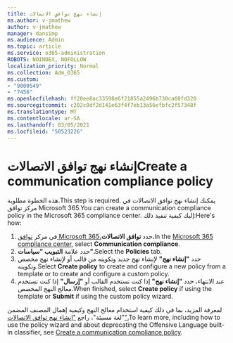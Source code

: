 ```yaml
---
title: إنشاء نهج توافق الاتصالات
ms.author: v-jmathew
author: v-jmathew
manager: dansimp
ms.audience: Admin
ms.topic: article
ms.service: o365-administration
ROBOTS: NOINDEX, NOFOLLOW
localization_priority: Normal
ms.collection: Adm_O365
ms.custom:
- "9000549"
- "7456"
ms.openlocfilehash: ff20ee8ac33598e6f21855a2496b730ca60fd320
ms.sourcegitcommit: c202c0df2d141e63f4f7eb13a56efbfc2f57348f
ms.translationtype: MT
ms.contentlocale: ar-SA
ms.lasthandoff: 03/05/2021
ms.locfileid: "50523226"
---
```

# <a name="create-a-communication-compliance-policy"></a><span data-ttu-id="6f7bd-102">إنشاء نهج توافق الاتصالات</span><span class="sxs-lookup"><span data-stu-id="6f7bd-102">Create a communication compliance policy</span></span>

<span data-ttu-id="6f7bd-103">هذه الخطوة مطلوبة.</span><span class="sxs-lookup"><span data-stu-id="6f7bd-103">This step is required.</span></span> <span data-ttu-id="6f7bd-104">يمكنك إنشاء نهج توافق الاتصالات في مركز توافق Microsoft 365.</span><span class="sxs-lookup"><span data-stu-id="6f7bd-104">You can create a communication compliance policy in the Microsoft 365 compliance center.</span></span> <span data-ttu-id="6f7bd-105">إليك كيفية تنفيذ ذلك:</span><span class="sxs-lookup"><span data-stu-id="6f7bd-105">Here's how:</span></span>

1. <span data-ttu-id="6f7bd-106">في مركز [توافق Microsoft 365،](https://go.microsoft.com/fwlink/?linkid=2130502)حدد **توافق الاتصالات.**</span><span class="sxs-lookup"><span data-stu-id="6f7bd-106">In the [Microsoft 365 compliance center](https://go.microsoft.com/fwlink/?linkid=2130502), select **Communication compliance**.</span></span>
2. <span data-ttu-id="6f7bd-107">حدد علامة **التبويب "سياسات".**</span><span class="sxs-lookup"><span data-stu-id="6f7bd-107">Select the **Policies** tab.</span></span>
3. <span data-ttu-id="6f7bd-108">حدد **"إنشاء نهج"** لإنشاء نهج جديد وتكوينه من قالب أو لإنشاء نهج مخصص وتكوينه.</span><span class="sxs-lookup"><span data-stu-id="6f7bd-108">Select **Create policy** to create and configure a new policy from a template or to create and configure a custom policy.</span></span>
4. <span data-ttu-id="6f7bd-109">عند الانتهاء، حدد **"إنشاء نهج"** إذا كنت تستخدم القالب أو **"إرسال"** إذا كنت تستخدم معالج النهج المخصص.</span><span class="sxs-lookup"><span data-stu-id="6f7bd-109">When finished, select **Create policy** if using the template or **Submit** if using the custom policy wizard.</span></span>

<span data-ttu-id="6f7bd-110">لمعرفة المزيد، بما في ذلك كيفية استخدام معالج النهج وكيفية إهمال المصنف المضمن "لغة مسيئة"، راجع ["إنشاء نهج توافق الاتصالات".](https://go.microsoft.com/fwlink/?linkid=2129079)</span><span class="sxs-lookup"><span data-stu-id="6f7bd-110">To learn more, including how to use the policy wizard and about deprecating the Offensive Language built-in classifier, see [Create a communication compliance policy](https://go.microsoft.com/fwlink/?linkid=2129079).</span></span>
